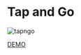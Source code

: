 # Tap and Go

![tapngo](https://github.com/TeamHeimdallr/SWF2023_TeamHeimdallr/assets/22542483/c140bfae-b781-4003-b99e-c82e0005d56b)

[DEMO](https://tapngo.fun/)
